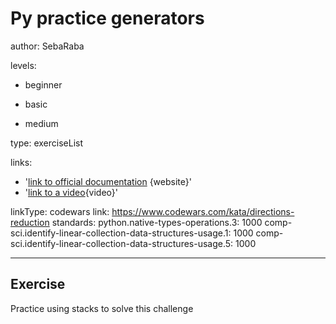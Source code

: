 # Py practice generators
author: SebaRaba

levels:

  - beginner

  - basic

  - medium


type: exerciseList

links:

  - '[link to official documentation](https://www.python-course.eu/python3_generators.php) {website}'
  - '[link to a video](https://www.youtube.com/watch?v=bD05uGo_sVI){video}'


linkType: codewars
link: https://www.codewars.com/kata/directions-reduction
standards:
    python.native-types-operations.3: 1000
    comp-sci.identify-linear-collection-data-structures-usage.1: 1000
    comp-sci.identify-linear-collection-data-structures-usage.5: 1000

---
## Exercise

Practice using stacks to solve this challenge
